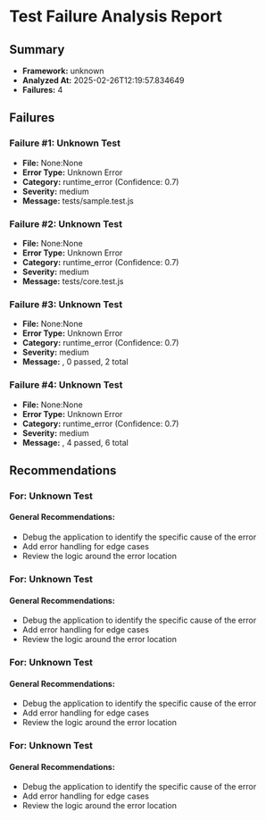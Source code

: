 
# Test Failure Analysis Report

## Summary

- **Framework:** unknown
- **Analyzed At:** 2025-02-26T12:19:57.834649
- **Failures:** 4

## Failures

### Failure #1: Unknown Test

- **File:** None:None
- **Error Type:** Unknown Error
- **Category:** runtime_error (Confidence: 0.7)
- **Severity:** medium
- **Message:** tests/sample.test.js

### Failure #2: Unknown Test

- **File:** None:None
- **Error Type:** Unknown Error
- **Category:** runtime_error (Confidence: 0.7)
- **Severity:** medium
- **Message:** tests/core.test.js

### Failure #3: Unknown Test

- **File:** None:None
- **Error Type:** Unknown Error
- **Category:** runtime_error (Confidence: 0.7)
- **Severity:** medium
- **Message:** , 0 passed, 2 total

### Failure #4: Unknown Test

- **File:** None:None
- **Error Type:** Unknown Error
- **Category:** runtime_error (Confidence: 0.7)
- **Severity:** medium
- **Message:** , 4 passed, 6 total

## Recommendations

### For: Unknown Test

#### General Recommendations:

- Debug the application to identify the specific cause of the error
- Add error handling for edge cases
- Review the logic around the error location

### For: Unknown Test

#### General Recommendations:

- Debug the application to identify the specific cause of the error
- Add error handling for edge cases
- Review the logic around the error location

### For: Unknown Test

#### General Recommendations:

- Debug the application to identify the specific cause of the error
- Add error handling for edge cases
- Review the logic around the error location

### For: Unknown Test

#### General Recommendations:

- Debug the application to identify the specific cause of the error
- Add error handling for edge cases
- Review the logic around the error location
